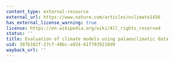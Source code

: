 ```yaml
---
content_type: external-resource
external_url: https://www.nature.com/articles/nclimate1456
has_external_license_warning: true
license: https://en.wikipedia.org/wiki/All_rights_reserved
status: ''
title: Evaluation of climate models using palaeoclimatic data
uid: 307b182f-27cf-48bc-a924-61f7039210d9
wayback_url: ''
---
```

